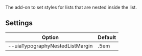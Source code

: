 
The add-on to set styles for lists that are nested inside the list.

## Settings

| Option | Default |
| ----- | ----- |
| --uiaTypographyNestedListMargin | .5em |
